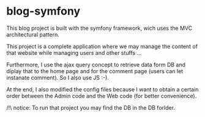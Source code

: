# blog-symfony

This blog project is built with the symfony framework, wich uses the MVC architectural pattern.

This project is a complete application where we may manage the content of that website while managing users
and other stuffs ...

Furthermore, I use the ajax query concept to retrieve data form DB and diplay that to the home page and for
the comment page (users can let instanate comment). So I also use JS :-).

At the end, I also modified the config files because I want to obtain a certain order between the Admin code
and the Web code (for better convenience).

/!\ notice: To run that project you may find the DB in the DB forlder.

